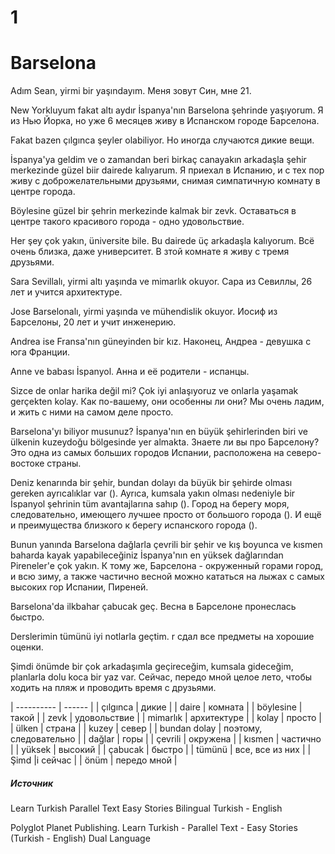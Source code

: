 # 1 
# Barselona

Adım Sean, yirmi bir yaşındayım.
Меня зовут Син, мне 21.

New Yorkluyum fakat altı aydır İspanya'nın Barselona şehrinde yaşıyorum.
Я из Нью Йорка, но уже 6 месяцев живу в Испанском городе Барселона.   

Fakat bazen çılgınca şeyler olabiliyor.
Но иногда случаются дикие вещи.

İspanya'ya geldim ve o zamandan beri birkaç canayakın arkadaşla şehir merkezinde güzel biir dairede kalıyarum. 
Я приехал в Испанию, и с тех пор живу с доброжелательными друзьями, снимая симпатичную комнату в центре города. 

Böylesine güzel bir şehrin merkezinde kalmak bir zevk.
Оставаться в центре такого красивого города - одно удовольствие.

Her şey çok yakın, üniversite bile. Bu dairede üç arkadaşla kalıyorum.
Всё очень  близка, даже университет. В зтой комнате я живу с тремя друзьями.

Sara Sevillalı, yirmi altı yaşında ve mimarlık okuyor.
Сара из Севиллы, 26 лет и учится архитектуре.

Jose Barselonalı, yirmi yaşında ve mühendislik okuyor.
Иосиф из Барселоны, 20 лет и учит инженерию.

Andrea ise Fransa'nın güneyinden bir kız.
Наконец, Андреа - девушка с юга Франции.

Anne ve babası İspanyol.
Анна и её родители - испанцы.

Sizce de onlar harika değil mi? Çok iyi anlaşıyoruz ve onlarla yaşamak gerçekten kolay.
Как по-вашему, они особенны ли они? Мы очень ладим, и жить с ними на самом деле просто. 

Barselona'yı biliyor musunuz? İspanya'nın en büyük şehirlerinden biri ve ülkenin kuzeydoğu bölgesinde yer almakta.
Знаете ли вы про Барселону? Это одна из самых больших городов Испании, расположена на северо-востоке страны.

Deniz kenarında bir şehir, bundan dolayı da büyük bir şehirde olması gereken ayrıcalıklar var (). Ayrıca, kumsala yakın olması nedeniyle bir İspanyol şehrinin tüm avantajlarına sahıp ().
Город на берегу моря, следовательно, имеющего лучшее просто от большого города (). И ещё и преимущества близкого к берегу испанского города ().

Bunun yanında Barselona dağlarla çevrili bir şehir ve kış boyunca ve kısmen baharda kayak yapabileceğiniz İspanya'nın en yüksek dağlarından Pireneler'e çok yakın. 
К тому же, Барселона - окруженный горами город, и всю зиму, а также частично весной можно кататься на лыжах с самых высоких гор Испании, Пиреней.

Barselona'da ilkbahar çabucak geç.
Весна в Барселоне пронеслась быстро.

Derslerimin tümünü iyi notlarla geçtim.
r сдал все предметы на хорошие оценки.

Şimdi önümde bir çok arkadaşımla geçireceğim, kumsala gideceğim, planlarla dolu koca bir yaz var.
Сейчас, передо мной целое лето, чтобы ходить на пляж и проводить время с друзьями.



| ---------- | ------ |
| çılgınca | дикие |
| daire | комната |
| böylesine | такой |
| zevk | удовольствие |
| mimarlık |   архитектуре |
| kolay |  просто |
| ülken | страна |
| kuzey | север |
| bundan dolay | поэтому, следовательно |
| dağlar | горы |
| çevrili | окружена |
| kısmen | частично |
| yüksek | высокий |
| çabucak |  быстро |
| tümünü | все, все из них |
| Şimd |i сейчас  |
| önüm | передо мной |

##### Источник

Learn Turkish Parallel Text Easy Stories Bilingual Turkish - English

Polyglot Planet Publishing. Learn Turkish - Parallel Text - Easy Stories (Turkish - English) Dual Language
